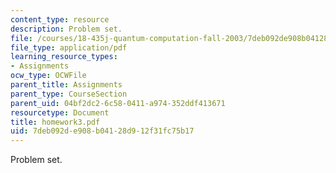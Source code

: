 ```yaml
---
content_type: resource
description: Problem set.
file: /courses/18-435j-quantum-computation-fall-2003/7deb092de908b04128d912f31fc75b17_homework3.pdf
file_type: application/pdf
learning_resource_types:
- Assignments
ocw_type: OCWFile
parent_title: Assignments
parent_type: CourseSection
parent_uid: 04bf2dc2-6c58-0411-a974-352ddf413671
resourcetype: Document
title: homework3.pdf
uid: 7deb092d-e908-b041-28d9-12f31fc75b17
---
```

Problem set.

